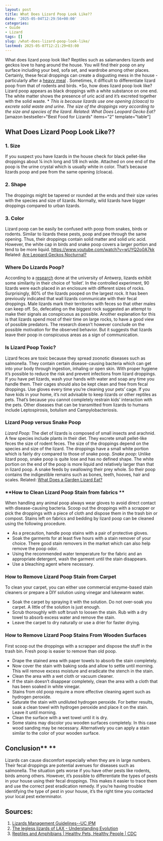 ```yaml
---
layout: post
title: What Does Lizard Poop Look Like??
date: '2025-05-04T12:29:56+00:00'
categories:
- Guide
- Lizard
tags: []
slug: /what-does-lizard-poop-look-like/
lastmod: 2025-05-07T12:21:29+03:00
---
```


What does lizard poop look like? Reptiles such as salamanders lizards and geckos love to hang around the house. You will find their poop on any surface including your bed, sofa set, and wardrobe among other places.
Certainly, these fecal droppings can create a disgusting mess in the house - particularly after a
[heavy meal](https://pestpolicy.com/what-do-baby-lizards-eat/)
. Sometimes, it difficult to differentiate lizard poop from that of rodents and birds.
*So, how does lizard poop look like? Lizard poop appears as black droppings with a white substance on one end. The white matter shows the presence of uric acid and it’s excreted together with the solid waste. *
*This is because lizards use one opening (cloaca) to excrete solid waste and urine. The size of the droppings vary according to the size and species of the lizard. Related: What Does Leopard Gecko Eat?*
[amazon bestseller="Best Food for Lizards" items="2" template="table"]
## What Does Lizard Poop Look Like??
### 1. Size
If you suspect you have lizards in the house check for black pellet-like droppings about ¼ inch long and 1/8 inch wide. Attached on one end of the poop is the urine crystal which is usually white in color. That’s because lizards poop and pee from the same opening (cloaca).
### 2. Shape
The droppings might be tapered or rounded at the ends and their size varies with the species and size of lizards. Normally, wild lizards have bigger droppings compared to urban lizards.
### 3. Color
Lizard poop can be easily be confused with poop from snakes, birds or rodents. Similar to lizards these pests, poop and pee through the same opening. Thus, their droppings contain solid matter and solid uric acid. However, the white cap in birds and snake poop covers a larger portion and tend to be more liquid.
https://www.youtube.com/watch?v=wUYQ2o0A7kk
Related:
[Are Leopard Geckos Nocturnal?](https://pestpolicy.com/are-leopard-geckos-nocturnal/)
### **Where Do Lizards Poop?**
According to a
[research](https://www.sciencemag.org/news/2019/08/lizards-poop-biggest-rocks-around)
done at the university of Antwerp, lizards exhibit some similarity in their choice of ‘toilet’. In the controlled experiment, 90 lizards were each placed in an enclosure with different sizes of rocks. Surprisingly, 80% of the lizards pooped on the largest rock.
It has been previously indicated that wall lizards communicate with their fecal droppings. Male lizards mark their territories with feces so that other males can keep off. So, defecating on the biggest rock suggested an attempt to make their signals as conspicuous as possible.
Another explanation for this is that lizards spend most of their time on large rocks, to have a good view of possible predators. The research doesn’t however conclude on the possible motivation for the observed behavior. But it suggests that lizards leave their poop in conspicuous areas as a sign of communication.
### **Is Lizard Poop Toxic?**
Lizard feces are toxic because they spread zoonotic diseases such as salmonella. They contain certain disease-causing bacteria which can get into your body through ingestion, inhaling or open skin.
With proper hygiene it’s possible to reduce the risk and prevent infections from lizard droppings. If you have pet lizards, wash your hands with water and soap any time you handle them. Their cages should also be kept clean and free from fecal droppings. Use gloves every time you’re cleaning your pets’ cage.
If you have kids in your home, it’s not advisable to keep lizards or other reptiles as pets. That’s because you cannot completely restrain kids’ interaction with the pets.
Other diseases that can be transmitted from lizards to humans include Leptospirosis, botulism and Campylobacteriosis.
### **Lizard Poop versus Snake Poop**
*Lizard Poop:*
The diet of lizards is composed of small insects and arachnid. A few species include plants in their diet. They excrete small pellet-like feces the size of rodent feces.
The size of the droppings depend on the species and size of the lizard. The droppings have a small white portion which is fairly dry compared to those of snake poop.
*Snake poop:*
Unlike lizard poop, snake poop is quite lose and has no defined shape. The white portion on the end of the poop is more liquid and relatively larger than that in lizard poop.
A snake feeds by swallowing their prey whole. So their poop contains the indigestible remains such as bones, teeth, hooves, hair and scales.
Related:
[What Does a Garden Lizard Eat?](https://pestpolicy.com/what-does-a-garden-lizard-eat/)
### **How to Clean Lizard Poop Stain from fabrics **
When handling any animal poop always wear gloves to avoid direct contact with disease-causing bacteria.
Scoop out the droppings with a scrapper or pick the droppings with a piece of cloth and dispose them in the trash bin or compost.
Stains left on fabrics and bedding by lizard poop can be cleaned using the following procedure.
- As a precaution, handle poop stains with a pair of protective gloves.
- Soak the garments for at least five hours with a stain remover of your choice. There good stain removers in the market which can also help remove the poop odor.
- Using the recommended water temperature for the fabric and an appropriate detergent, wash the garment until the stain disappears.
- Use a bleaching agent where necessary.
### **How to Remove Lizard Poop Stain from Carpet**
To clean your carpet, you can either use commercial enzyme-based stain cleaners or prepare a DIY solution using vinegar and lukewarm water.
- Soak the carpet by spraying it with the solution. Do not over-soak you carpet. A little of the solution is just enough.
- Scrub thoroughly with soft brush to loosen the stain. Rub with a dry towel to absorb excess water and remove the stain.
- Leave the carpet to dry naturally or use a drier for faster drying.
### **How to Remove Lizard Poop Stains From Wooden Surfaces**
First scoop out the droppings with a scrapper and dispose the stuff in the trash bin. Fresh poop is easier to remove than old poop.
- Drape the stained area with paper towels to absorb the stain completely.
- Now cover the stain with baking soda and allow to settle until morning. This will remove excess moisture and eradicate the stench in the stain.
- Clean the area with a wet cloth or vacuum cleaner.
- If the stain doesn’t disappear completely, clean the area with a cloth that has been soaked in white vinegar.
- Stains from old poop require a more effective cleaning agent such as hydrogen peroxide.
- Saturate the stain with undiluted hydrogen peroxide. For better results, soak a clean towel with hydrogen peroxide and place it on the stain. Leave it until morning.
- Clean the surface with a wet towel until it is dry.
- Some stains may discolor you wooden surfaces completely. In this case wood sanding may be necessary. Alternatively you can apply a stain similar to the color of your wooden surface.
## Conclusion** **
Lizards can cause discomfort especially when they are in large numbers. Their fecal droppings are potential avenues for diseases such as salmonella.
The situation gets worse if you have other pests like rodents, birds among others. However, it’s possible to differentiate the types of pests in your house using their fecal droppings.
This makes it easier to trace them and use the correct pest eradication remedy. If you’re having trouble identifying the type of pest in your house, it’s the right time you contacted your local pest exterminator.
## Sources:
1. [Lizards Management Guidelines--UC IPM](http://ipm.ucanr.edu/PMG/PESTNOTES/pn74120.html)
2. [The legless lizards of LAX - Understanding Evolution](https://evolution.berkeley.edu/evolibrary/news/131005_leglesslizards)
3. [Reptiles and Amphibians | Healthy Pets, Healthy People | CDC](https://pestpolicy.com)
